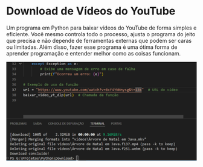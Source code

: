 # Download de Vídeos do YouTube

 Um programa em Python para baixar vídeos do YouTube de forma simples e eficiente. Você mesmo controla todo o processo, ajusta o programa do jeito que precisa e não depende de ferramentas externas que podem ser caras ou limitadas. Além disso, fazer esse programa é uma ótima forma de aprender programação e entender melhor como as coisas funcionam.

 <img src = "https://github.com/allesantos/allesantos/blob/main/imagens/python-pequenos-projetos/Captura%20de%20tela%202024-12-26%20121932.png">
